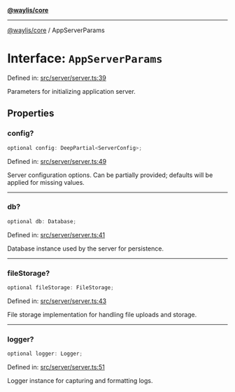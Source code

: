 [**@waylis/core**](../index.md)

***

[@waylis/core](../index.md) / AppServerParams

# Interface: `AppServerParams`

Defined in: [src/server/server.ts:39](https://github.com/waylis/core/blob/cf814abeb0d255c46b018529492ef3597811d428/src/server/server.ts#L39)

Parameters for initializing application server.

## Properties

### config?

```ts
optional config: DeepPartial<ServerConfig>;
```

Defined in: [src/server/server.ts:49](https://github.com/waylis/core/blob/cf814abeb0d255c46b018529492ef3597811d428/src/server/server.ts#L49)

Server configuration options.
Can be partially provided; defaults will be applied for missing values.

***

### db?

```ts
optional db: Database;
```

Defined in: [src/server/server.ts:41](https://github.com/waylis/core/blob/cf814abeb0d255c46b018529492ef3597811d428/src/server/server.ts#L41)

Database instance used by the server for persistence.

***

### fileStorage?

```ts
optional fileStorage: FileStorage;
```

Defined in: [src/server/server.ts:43](https://github.com/waylis/core/blob/cf814abeb0d255c46b018529492ef3597811d428/src/server/server.ts#L43)

File storage implementation for handling file uploads and storage.

***

### logger?

```ts
optional logger: Logger;
```

Defined in: [src/server/server.ts:51](https://github.com/waylis/core/blob/cf814abeb0d255c46b018529492ef3597811d428/src/server/server.ts#L51)

Logger instance for capturing and formatting logs.

